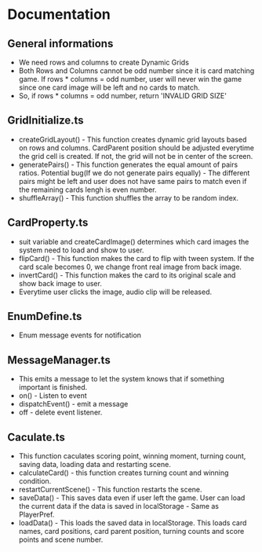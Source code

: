 # Documentation

## General informations

- We need rows and columns to create Dynamic Grids
- Both Rows and Columns cannot be odd number since it is card matching game. If rows * columns = odd number, user will never win the game since one card image will be left and no cards to match.
- So, if rows * columns = odd number, return 'INVALID GRID SIZE'

## GridInitialize.ts

- createGridLayout() - This function creates dynamic grid layouts based on rows and columns. CardParent position should be adjusted everytime the grid cell is created. If not, the grid will not be in center of the screen.
- generatePairs() - This function generates the equal amount of pairs ratios. Potential bug(If we do not generate pairs equally) - The different pairs might be left and user does not have same pairs to match even if the remaining cards lengh is even number.
- shuffleArray() - This function shuffles the array to be random index.

## CardProperty.ts

- suit variable and createCardImage() determines which card images the system need to load and show to user.
- flipCard() - This function makes the card to flip with tween system. If the card scale becomes 0, we change front real image from back image.
- invertCard() - This function makes the card to its original scale and show back image to user.
- Everytime user clicks the image, audio clip will be released.

## EnumDefine.ts

- Enum message events for notification

## MessageManager.ts

- This emits a message to let the system knows that if something important is finished.
- on() - Listen to event
- dispatchEvent() - emit a message
- off - delete event listener.

## Caculate.ts

- This function caculates scoring point, winning moment, turning count, saving data, loading data and restarting scene.
- calculateCard() - this function creates turning count and winning condition.
- restartCurrentScene() - This function restarts the scene.
- saveData() - This saves data even if user left the game. User can load the current data if the data is saved in localStorage - Same as PlayerPref.
- loadData() - This loads the saved data in localStorage. This loads card names, card positions, card parent position, turning counts and score points and scene number.

